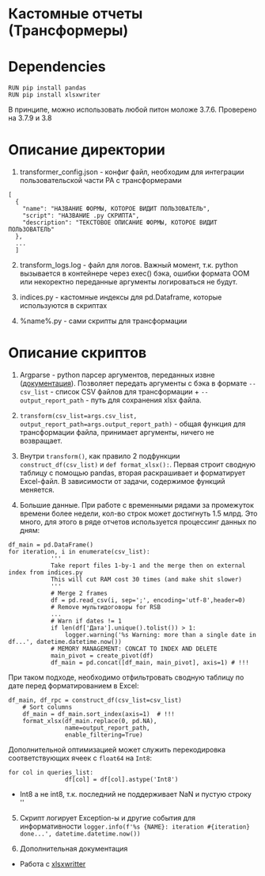 # Кастомные отчеты (Трансформеры)

# Dependencies
```
RUN pip install pandas
RUN pip install xlsxwriter
```
В принципе, можно использовать любой питон моложе 3.7.6. Проверено на 3.7.9 и 3.8

# Описание директории
1. transformer_config.json - конфиг файл, необходим для интеграции пользовательской части РА с трансформерами
```
[
  {
    "name": "НАЗВАНИЕ ФОРМЫ, КОТОРОЕ ВИДИТ ПОЛЬЗОВАТЕЛЬ",
    "script": "НАЗВАНИЕ .py СКРИПТА",
    "description": "ТЕКСТОВОЕ ОПИСАНИЕ ФОРМЫ, КОТОРОЕ ВИДИТ ПОЛЬЗОВАТЕЛЬ"
  },
  ...
  ]
```
2. transform_logs.log - файл для логов. Важный момент, т.к. python вызывается в контейнере через exec() бэка, ошибки формата ООМ или некоректно переданные аргументы логироваться не будут.

3. indices.py - кастомные индексы для pd.Dataframe, которые используются в скриптах

4. %name%.py - сами скрипты для трансформации

# Описание скриптов

1. Argparse - python парсер аргументов, переданных извне ([документация](https://docs.python.org/3/library/argparse.html)). Позволяет передать аргументы с бэка в формате `--csv_list` - список CSV файлов для трансформации + `--output_report_path` - путь для сохранения xlsx файла.

2. `transform(csv_list=args.csv_list, output_report_path=args.output_report_path)` - общая функция для трансформации файла, принимает аргументы, ничего не возвращает.

3. Внутри `transform()`, как правило 2 подфункции `construct_df(csv_list)` и `def format_xlsx():`. Первая строит сводную таблицу с помощью pandas, вторая раскрашивает и форматирует Excel-файл. В зависимости от задачи, содержимое функций меняется.

4. Большие данные. При работе с временными рядами за промежуток времени более недели, кол-во строк может достигнуть 1.5 млрд. Это много, для этого в ряде отчетов используется процессинг данных по дням:
```
df_main = pd.DataFrame()
for iteration, i in enumerate(csv_list):
            '''
            Take report files 1-by-1 and the merge then on external index from indices.py
            This will cut RAM cost 30 times (and make shit slower)
            '''
            # Merge 2 frames
            df = pd.read_csv(i, sep=';', encoding='utf-8',header=0)
            # Remove мультидоговоры for RSB
            ...
            # Warn if dates != 1
            if len(df['Дата'].unique().tolist()) > 1:
                logger.warning('%s Warning: more than a single date in df...', datetime.datetime.now())
            # MEMORY MANAGEMENT: CONCAT TO INDEX AND DELETE
            main_pivot = create_pivot(df)
            df_main = pd.concat([df_main, main_pivot], axis=1) # !!!
```
При таком подходе, необходимо отфильтровать сводную таблицу по дате перед форматированием в Excel:
```
df_main, df_rpc = construct_df(csv_list=csv_list)
    # Sort columns
    df_main = df_main.sort_index(axis=1)  # !!!
    format_xlsx(df_main.replace(0, pd.NA),
                name=output_report_path,
                enable_filtering=True)
```
Дополнительной оптимизацией может служить перекодировка соответствующих ячеек с `float64` на `Int8`:
```
for col in queries_list:
                df[col] = df[col].astype('Int8')
```
- Int8 а не int8, т.к. последний не поддерживает NaN и пустую строку ''

5. Скрипт логирует Exception-ы и другие события для информативности `logger.info(f'%s {NAME}: iteration #{iteration} done...', datetime.datetime.now())`

6. Дополнительная документация

- Работа с [xlsxwritter](https://xlsxwriter.readthedocs.io/index.html)
